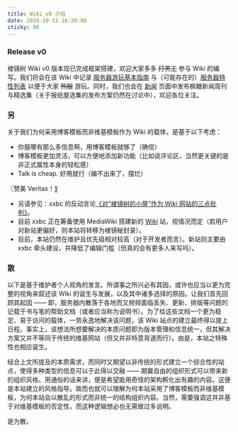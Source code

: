 ```yaml
---
title: Wiki v0 介绍
date: 2024-10-31 16:30:00
sticky: 90
---
```


### Release v0

棱镜树 Wiki v0 版本现已完成框架搭建，欢迎大家多多 ~~打黑工~~ 参与 Wiki 的编写。我们将会在该 Wiki 中记录 [服务器游玩基本指南](/docs/introduction/index.md) 与（可能存在的）[服务器特性列表](/docs/introduction/features.md) 以便于大家 ~~熊服~~ 游玩。同时，我们也会在 [新闻](/news) 页面中发布枫糖新闻周刊与精选集（关于报纸屋选集的发布方案仍然在讨论中），欢迎各位关注。

### 另

关于我们为何采用博客模板而非维基模板作为 Wiki 的载体，是基于以下考虑：

- 你服哪有那么多信息啊，用博客模板就够了（确信）
- 博客模板更加灵活，可以方便地添加新功能（比如说评论区，当然更关键的是非正式属性本身的轻松感）
- Talk is cheap. 好用就行（编不出来了，摆烂）

〖赞美 Veritas！〗

- 另请参见：xxbc 的反动言论[《对“棱镜树的小屋”作为 Wiki 网站的三点批判》](/criticism)。
- 目前 xxbc 正在筹备使用 MediaWiki 搭建新的 [Wiki](https://wiki-mirror.bearcabbage.top/index.php?title=%E5%B0%8F%E7%86%8A%E7%99%BD%E8%8F%9C%E7%9A%84%E7%8B%AC%E8%A3%81%E5%A4%A7%E5%AF%84) 站，视情况而定（若用户对新站更偏好，则本站将转移为棱镜秘封录）。
- 目前，本站仍然在维护且优先级相对较高（对于开发者而言）。新站则主要由 xxbc 牵头建设，并降低了编辑门槛（但真的会有更多人来写吗）。

### 散

以下是基于维护者个人视角的发言。所谓事之所兴必有其因，或许也应当以更为完整的视角来叙述该 Wiki 的诞生与发展，以及其中诸多选择的原因。让我们首先回顾其起因 —— 即，服务器内散落于各地而又频频面临丢失、更新、排版等问题的记载于书与笔的帮助文档（或者应当称为说明书）。为了给这些文档一个更为稳定、易于访问的载体，一劳永逸地解决该问题，该 Wiki 站点的建立最终得以提上日程。事实上，该想法所想要解决的本质问题即为版本管理和信息统一，但其解决方案又并不等同于传统的维基网站（但又并非特意背道而行）。由是，本站之特殊性也相应诞生。

结合上文所提及的本质需求，而同时又期望以非传统的形式建立一个综合性的站点，使得多种类型的信息可以于此得以交融 —— 期冀自由的组织形式可以带来新的组织风格。用通俗的话来讲，便是希望能用奇怪的架构孵化出有趣的内容。这便是本站建立的风格指导。故而也就可以理解为何本站采用了博客模板而非维基模板，为何本站会以散乱的形式而非统一的结构组织内容。当然，需要强调这并非基于对维基模板的否定性，而这种逻辑想必也无需做过多说明。

是为散。
